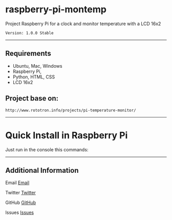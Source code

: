 # raspberry-pi-montemp
Project Raspberry Pi for a clock and monitor temperature with a LCD 16x2

`Version: 1.0.0 Stable`

-----

## Requirements

* Ubuntu, Mac, Windows
* Raspberry Pi, 
* Python, HTML, CSS
* LCD 16x2

## Project base on:

	http://www.rototron.info/projects/pi-temperature-monitor/

-----

# Quick Install in Raspberry Pi
Just run in the console this commands:


-----

## Additional Information

Email [Email](mailto:eduardo.gch@gmail.com)

Twitter [Twitter](https://twitter.com/eduardochavira_)

GitHub [GitHub](https://github.com/eduardogch/raspberry-pi-montemp)

Issues [Issues](https://github.com/eduardogch/raspberry-pi-montemp/issues)
